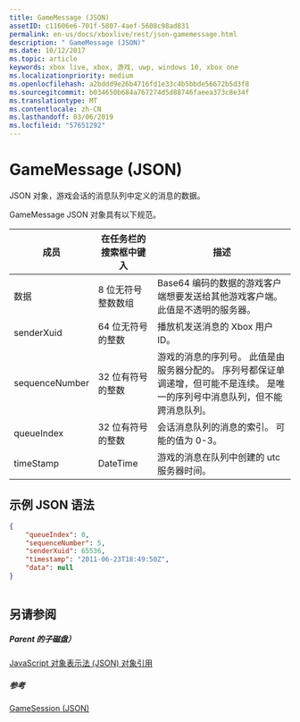 ```yaml
---
title: GameMessage (JSON)
assetID: c11606e6-701f-5807-4aef-5608c98ad831
permalink: en-us/docs/xboxlive/rest/json-gamemessage.html
description: " GameMessage (JSON)"
ms.date: 10/12/2017
ms.topic: article
keywords: xbox live, xbox, 游戏, uwp, windows 10, xbox one
ms.localizationpriority: medium
ms.openlocfilehash: a2bddd9e26b4716fd1e33c4b5bbde56672b5d3f8
ms.sourcegitcommit: b034650b684a767274d5d88746faeea373c8e34f
ms.translationtype: MT
ms.contentlocale: zh-CN
ms.lasthandoff: 03/06/2019
ms.locfileid: "57651292"
---
```

# <a name="gamemessage-json"></a>GameMessage (JSON)
JSON 对象，游戏会话的消息队列中定义的消息的数据。 
<a id="ID4EN"></a>

  
 
GameMessage JSON 对象具有以下规范。
 
| 成员| 在任务栏的搜索框中键入| 描述| 
| --- | --- | --- | 
| 数据| 8 位无符号整数数组| Base64 编码的数据的游戏客户端想要发送给其他游戏客户端。 此值是不透明的服务器。 | 
| senderXuid| 64 位无符号的整数| 播放机发送消息的 Xbox 用户 ID。 | 
| sequenceNumber| 32 位有符号的整数| 游戏的消息的序列号。 此值是由服务器分配的。 序列号都保证单调递增，但可能不是连续。 是唯一的序列号中消息队列，但不能跨消息队列。 | 
| queueIndex| 32 位有符号的整数| 会话消息队列的消息的索引。 可能的值为 0-3。| 
| timeStamp| DateTime| 游戏的消息在队列中创建的 utc 服务器时间。 | 
  
<a id="ID4ERC"></a>

 
## <a name="sample-json-syntax"></a>示例 JSON 语法
 

```json
{
    "queueIndex": 0,
    "sequenceNumber": 5,
    "senderXuid": 65536,
    "timestamp": "2011-06-23T18:49:50Z",
    "data": null
}
    
```

  
<a id="ID4E1C"></a>

 
## <a name="see-also"></a>另请参阅
 
<a id="ID4E3C"></a>

 
##### <a name="parent"></a>Parent 的子磁盘） 

[JavaScript 对象表示法 (JSON) 对象引用](atoc-xboxlivews-reference-json.md)

  
<a id="ID4EGD"></a>

 
##### <a name="reference"></a>参考 

[GameSession (JSON)](json-gamesession.md)

   